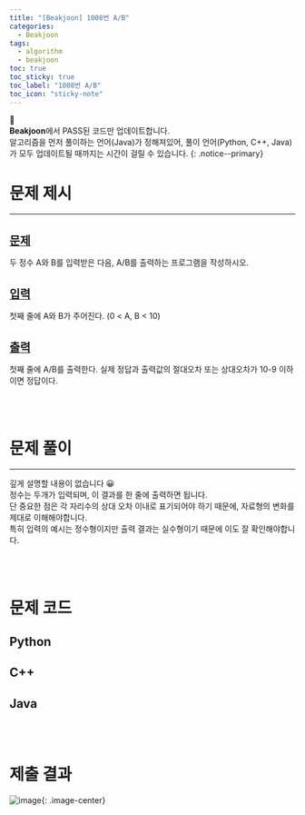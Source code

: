 ```yaml
---
title: "[Beakjoon] 1008번 A/B"
categories:
  - Beakjoon
tags:
  - algorithm
  - beakjoon
toc: true
toc_sticky: true
toc_label: "1008번 A/B"
toc_icon: "sticky-note"
---
```


📣<br>
**Beakjoon**에서 PASS된 코드만 업데이트합니다.<br>
알고리즘을 먼저 풀이하는 언어(Java)가 정해져있어, 
풀이 언어(Python, C++, Java)가 모두 업데이트될 때까지는 시간이 걸릴 수 있습니다.
{: .notice--primary}

# 문제 제시

---

<br>
<b><u><span style="font-size:20px">문제</span></u></b>

두 정수 A와 B를 입력받은 다음, A/B를 출력하는 프로그램을 작성하시오.

<br>
<b><u><span style="font-size:20px">입력</span></u></b>

첫째 줄에 A와 B가 주어진다. (0 < A, B < 10)

<br>
<b><u><span style="font-size:20px">출력</span></u></b>

첫째 줄에 A/B를 출력한다. 실제 정답과 출력값의 절대오차 또는 상대오차가 10-9 이하이면 정답이다.

<br>
<br>

# 문제 풀이

---

깊게 설명할 내용이 없습니다 😀<br>
정수는 두개가 입력되며, 이 결과를 한 줄에 출력하면 됩니다.<br>
단 중요한 점은 각 자리수의 상대 오차 이내로 표기되어야 하기 때문에, 자료형의 변화를 제대로 이해해야합니다.<br>
특히 입력의 예시는 정수형이지만 출력 결과는 실수형이기 때문에 이도 잘 확인해야합니다.<br>

<br>
<br>

# 문제 코드

## Python

<script src="https://gist.github.com/eona1301/fc42e661296618c1582afd54eee042df.js"></script>

## C++

<script src="https://gist.github.com/eona1301/c5fd120ecec21a33c23848f1aeb14d15.js"></script>

## Java

<script src="https://gist.github.com/eona1301/da2993bc8bb0c6c1883ac19dbfc313a5.js"></script>

<br>
<br>

# 제출 결과

![image](https://user-images.githubusercontent.com/45550607/107757385-d1ded480-6d68-11eb-901c-479121cc770a.png){: .image-center}

